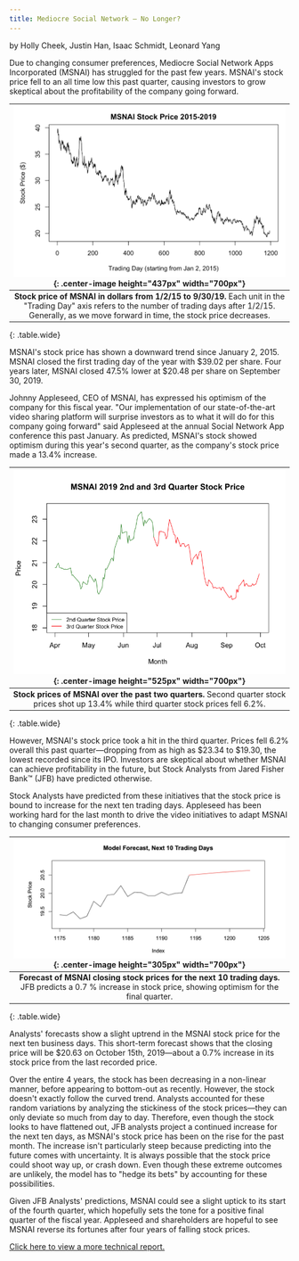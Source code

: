 ```yaml
---
title: Mediocre Social Network — No Longer?
---
```


by Holly Cheek, Justin Han, Isaac Schmidt, Leonard Yang

Due to changing consumer preferences, Mediocre Social Network Apps Incorporated (MSNAI) has struggled for the past few years. MSNAI's stock price fell to an all time low this past quarter, causing investors to grow skeptical about the profitability of the company going forward.

| ![](/assets/img/stat153-price.png){: .center-image height="437px" width="700px"} |
|:--:|
| **Stock price of MSNAI in dollars from 1/2/15 to 9/30/19.** Each unit in the "Trading Day" axis refers to the number of trading days after 1/2/15. Generally, as we move forward in time, the stock price decreases. |
{: .table.wide}

MSNAI's stock price has shown a downward trend since January 2, 2015. MSNAI closed the first trading day of the year with $39.02 per share. Four years later, MSNAI closed 47.5% lower at $20.48 per share on September 30, 2019.

Johnny Appleseed, CEO of MSNAI, has expressed his optimism of the company for this fiscal year. "Our implementation of our state-of-the-art video sharing platform will surprise investors as to what it will do for this company going forward" said Appleseed at the annual Social Network App conference this past January. As predicted, MSNAI's stock showed optimism during this year's second quarter, as the company's stock price made a 13.4% increase.

| ![](/assets/img/stat153-quarter.png){: .center-image height="525px" width="700px"} |
|:--:|
| **Stock prices of MSNAI over the past two quarters.** Second quarter stock prices shot up 13.4% while third quarter stock prices fell 6.2%. |
{: .table.wide}

However, MSNAI's stock price took a hit in the third quarter. Prices fell 6.2% overall this past quarter—dropping from as high as $23.34 to $19.30, the lowest recorded since its IPO. Investors are skeptical about whether MSNAI can achieve profitability in the future, but Stock Analysts from Jared Fisher Bank™ (JFB) have predicted otherwise.

Stock Analysts have predicted from these initiatives that the stock price is bound to increase for the next ten trading days. Appleseed has been working hard for the last month to drive the video initiatives to adapt MSNAI to changing consumer preferences.

| ![](/assets/img/stat153-forecast.png){: .center-image height="305px" width="700px"} |
|:--:|
| **Forecast of MSNAI closing stock prices for the next 10 trading days.** JFB predicts a 0.7 % increase in stock price, showing optimism for the final quarter. |
{: .table.wide}

Analysts' forecasts show a slight uptrend in the MSNAI stock price for the next ten business days. This short-term forecast shows that the closing price will be $20.63 on October 15th, 2019—about a 0.7% increase in its stock price from the last recorded price.

Over the entire 4 years, the stock has been decreasing in a non-linear manner, before appearing to bottom-out as recently. However, the stock doesn't exactly follow the curved trend. Analysts accounted for these random variations by analyzing the stickiness of the stock prices—they can only deviate so much from day to day. Therefore, even though the stock looks to have flattened out, JFB analysts project a continued increase for the next ten days, as MSNAI's stock price has been on the rise for the past month. The increase isn't particularly steep because predicting into the future comes with uncertainty. It is always possible that the stock price could shoot way up, or crash down. Even though these extreme outcomes are unlikely, the model has to "hedge its bets" by accounting for these possibilities.

Given JFB Analysts' predictions, MSNAI could see a slight uptick to its start of the fourth quarter, which hopefully sets the tone for a positive final quarter of the fiscal year. Appleseed and shareholders are hopeful to see MSNAI reverse its fortunes after four years of falling stock prices.

[Click here to view a more technical report.](/assets/stat153.pdf)
